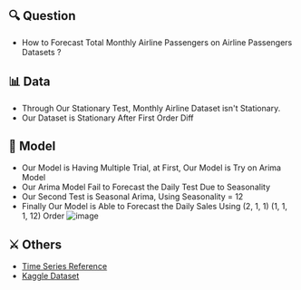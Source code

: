 ## 🔍 Question
* How to Forecast Total Monthly Airline Passengers on Airline Passengers Datasets ?

## 📊 Data
* Through Our Stationary Test, Monthly Airline Dataset isn't Stationary.
* Our Dataset is Stationary After First Order Diff

## 🧠 Model
* Our Model is Having Multiple Trial, at First, Our Model is Try on Arima Model
* Our Arima Model Fail to Forecast the Daily Test Due to Seasonality
* Our Second Test is Seasonal Arima, Using Seasonality = 12
* Finally Our Model is Able to Forecast the Daily Sales Using (2, 1, 1) (1, 1, 1, 12) Order
![image](https://github.com/user-attachments/assets/1a85102d-26bb-4a49-a26b-744ae20860ac)

## ⚔️ Others
* [Time Series Reference](https://www.linkedin.com/pulse/time-series-episode-1-how-select-correct-sarima-vasilis-kalyvas-jqcjf/)
* [Kaggle Dataset](https://www.kaggle.com/datasets/chirag19/air-passengers) 

